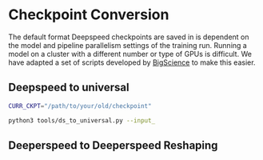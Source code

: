 # Checkpoint Conversion

The default format Deepspeed checkpoints are saved in is dependent on the model and pipeline parallelism settings of the training run. Running a model on a cluster with a different number or type of GPUs is difficult. We have adapted a set of scripts developed by [BigScience](https://github.com/bigscience-workshop/Megatron-DeepSpeed/tree/main/tools/convert_checkpoint) to make this easier.

## Deepspeed to universal

```bash
CURR_CKPT="/path/to/your/old/checkpoint"

python3 tools/ds_to_universal.py --input_
```

## Deeperspeed to Deeperspeed Reshaping
